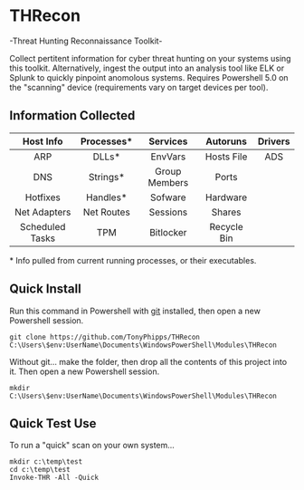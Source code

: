 # THRecon
-Threat Hunting Reconnaissance Toolkit-

Collect pertitent information for cyber threat hunting on your systems using this toolkit. Alternatively, ingest the output into an analysis tool like ELK or Splunk to quickly pinpoint anomolous systems. Requires Powershell 5.0 on the "scanning" device (requirements vary on target devices per tool).

## Information Collected
| Host Info | Processes* | Services | Autoruns | Drivers |
| :---: | :---: | :---: | :---: | :---: |
| ARP | DLLs* | EnvVars | Hosts File | ADS |
| DNS | Strings* | Group Members | Ports | |
| Hotfixes | Handles* | Sofware | Hardware | |
| Net Adapters | Net Routes | Sessions | Shares | | 
| Scheduled Tasks | TPM | Bitlocker | Recycle Bin | |

\* Info pulled from current running processes, or their executables.
  
## Quick Install
Run this command in Powershell with [git](https://gitforwindows.org/) installed, then open a new Powershell session.
```
git clone https://github.com/TonyPhipps/THRecon C:\Users\$env:UserName\Documents\WindowsPowerShell\Modules\THRecon

```
Without git... make the folder, then drop all the contents of this project into it. Then open a new Powershell session.
```
mkdir C:\Users\$env:UserName\Documents\WindowsPowerShell\Modules\THRecon
```
## Quick Test Use
To run a "quick" scan on your own system...
```
mkdir c:\temp\test
cd c:\temp\test
Invoke-THR -All -Quick
```
